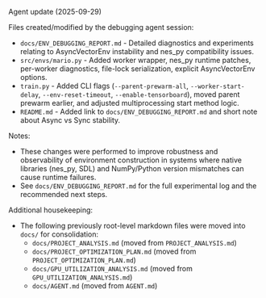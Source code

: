 Agent update (2025-09-29)

Files created/modified by the debugging agent session:

- `docs/ENV_DEBUGGING_REPORT.md` - Detailed diagnostics and experiments relating to AsyncVectorEnv instability and nes_py compatibility issues.
- `src/envs/mario.py` - Added worker wrapper, nes_py runtime patches, per-worker diagnostics, file-lock serialization, explicit AsyncVectorEnv options.
- `train.py` - Added CLI flags (`--parent-prewarm-all`, `--worker-start-delay`, `--env-reset-timeout`, `--enable-tensorboard`), moved parent prewarm earlier, and adjusted multiprocessing start method logic.
- `README.md` - Added link to `docs/ENV_DEBUGGING_REPORT.md` and short note about Async vs Sync stability.

Notes:
- These changes were performed to improve robustness and observability of environment construction in systems where native libraries (nes_py, SDL) and NumPy/Python version mismatches can cause runtime failures.
- See `docs/ENV_DEBUGGING_REPORT.md` for the full experimental log and the recommended next steps.

Additional housekeeping:
- The following previously root-level markdown files were moved into `docs/` for consolidation:
	- `docs/PROJECT_ANALYSIS.md` (moved from `PROJECT_ANALYSIS.md`)
	- `docs/PROJECT_OPTIMIZATION_PLAN.md` (moved from `PROJECT_OPTIMIZATION_PLAN.md`)
	- `docs/GPU_UTILIZATION_ANALYSIS.md` (moved from `GPU_UTILIZATION_ANALYSIS.md`)
	- `docs/AGENT.md` (moved from `AGENT.md`)

